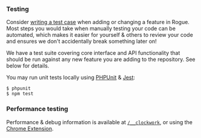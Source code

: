 ### Testing

Consider [writing a test case](http://laravel.com/docs/5.5/testing) when adding or changing a feature in Rogue. Most steps you would take when manually testing your code can be automated, which makes it easier for yourself & others to review your code and ensures we don't accidentally break something later on!

We have a test suite covering core interface and API functionality that should be run against any new feature you are adding to the repository. See below for details.

You may run unit tests locally using [PHPUnit](https://laravel.com/docs/5.5/http-tests) & [Jest](https://facebook.github.io/jest/):

    $ phpunit
    $ npm test

### Performance testing

Performance & debug information is available at [`/__clockwork`](http://rogue.test/__clockwork), or using the [Chrome Extension](https://chrome.google.com/webstore/detail/clockwork/dmggabnehkmmfmdffgajcflpdjlnoemp).
